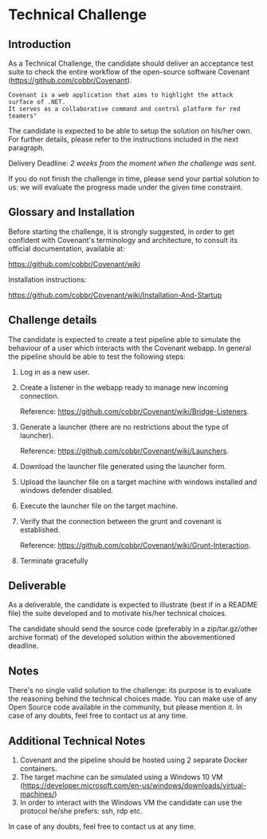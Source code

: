 
# Technical Challenge
## Introduction

As a Technical Challenge, the candidate should deliver an acceptance test suite to check the entire workflow of the open-source software Covenant (https://github.com/cobbr/Covenant).

```
Covenant is a web application that aims to highlight the attack surface of .NET.
It serves as a collaborative command and control platform for red teamers"
```

The candidate is expected to be able to setup the solution on his/her own. For further details, please refer to the instructions included in the next paragraph.

Delivery Deadline: *2 weeks from the moment when the challenge was sent*.

If you do not finish the challenge in time, please send your partial solution to us: we will evaluate the progress made under the given time constraint.

## Glossary and Installation

Before starting the challenge, it is strongly suggested, in order to get confident with Covenant's terminology and architecture, to consult its official documentation, available at:

https://github.com/cobbr/Covenant/wiki

Installation instructions:

https://github.com/cobbr/Covenant/wiki/Installation-And-Startup

## Challenge details

The candidate is expected to create a test pipeline able to simulate the behaviour of a user which interacts with the Covenant webapp. In general the pipeline should be able to test the following steps:

1. Log in as a new user.

2. Create a listener in the webapp ready to manage new incoming connection. 

   Reference: https://github.com/cobbr/Covenant/wiki/Bridge-Listeners.

3. Generate a launcher (there are no restrictions about the type of launcher). 

   Reference: https://github.com/cobbr/Covenant/wiki/Launchers.

4. Download the launcher file generated using the launcher form.

5. Upload the launcher file on a target machine with windows installed and windows defender disabled.

6. Execute the launcher file on the target machine.

7. Verify that the connection between the grunt and covenant is established. 

   Reference: https://github.com/cobbr/Covenant/wiki/Grunt-Interaction.

8. Terminate gracefully

## Deliverable

As a deliverable, the candidate is expected to illustrate (best if in a README file) the suite developed and to motivate his/her technical choices. 

The candidate should send the source code (preferably in a zip/tar.gz/other archive format) of the developed solution within the abovementioned deadline.

## Notes

There's no single valid solution to the challenge: its purpose is to evaluate the reasoning behind the technical choices made.
You can make use of any Open Source code available in the community, but please mention it. In case of any doubts, feel free to contact us at any time.

## Additional Technical Notes
1. Covenant and the pipeline should be hosted using 2 separate Docker containers.
2. The target machine can be simulated using a Windows 10 VM (https://developer.microsoft.com/en-us/windows/downloads/virtual-machines/)
3. In order to interact with the Windows VM the candidate can use the protocol he/she prefers: ssh, rdp etc. 

In case of any doubts, feel free to contact us at any time.